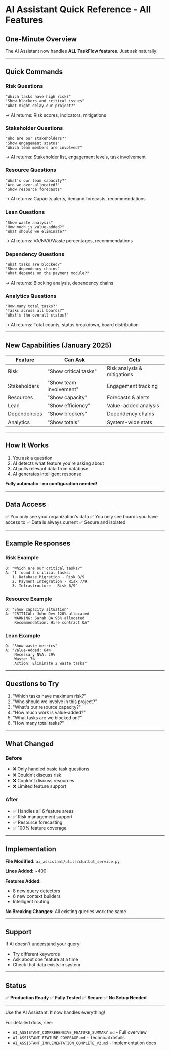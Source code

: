 # AI Assistant Quick Reference - All Features

## One-Minute Overview

The AI Assistant now handles **ALL TaskFlow features**. Just ask naturally:

---

## Quick Commands

### Risk Questions
```
"Which tasks have high risk?"
"Show blockers and critical issues"
"What might delay our project?"
```
→ AI returns: Risk scores, indicators, mitigations

### Stakeholder Questions
```
"Who are our stakeholders?"
"Show engagement status"
"Which team members are involved?"
```
→ AI returns: Stakeholder list, engagement levels, task involvement

### Resource Questions
```
"What's our team capacity?"
"Are we over-allocated?"
"Show resource forecasts"
```
→ AI returns: Capacity alerts, demand forecasts, recommendations

### Lean Questions
```
"Show waste analysis"
"How much is value-added?"
"What should we eliminate?"
```
→ AI returns: VA/NVA/Waste percentages, recommendations

### Dependency Questions
```
"What tasks are blocked?"
"Show dependency chains"
"What depends on the payment module?"
```
→ AI returns: Blocking analysis, dependency chains

### Analytics Questions
```
"How many total tasks?"
"Tasks across all boards?"
"What's the overall status?"
```
→ AI returns: Total counts, status breakdown, board distribution

---

## New Capabilities (January 2025)

| Feature | Can Ask | Gets |
|---------|---------|------|
| Risk | "Show critical tasks" | Risk analysis & mitigations |
| Stakeholders | "Show team involvement" | Engagement tracking |
| Resources | "Show capacity" | Forecasts & alerts |
| Lean | "Show efficiency" | Value-added analysis |
| Dependencies | "Show blockers" | Dependency chains |
| Analytics | "Show totals" | System-wide stats |

---

## How It Works

1. You ask a question
2. AI detects what feature you're asking about
3. AI pulls relevant data from database
4. AI generates intelligent response

**Fully automatic - no configuration needed!**

---

## Data Access

✅ You only see your organization's data
✅ You only see boards you have access to
✅ Data is always current
✅ Secure and isolated

---

## Example Responses

### Risk Example
```
Q: "Which are our critical tasks?"
A: "I found 3 critical tasks:
   1. Database Migration - Risk 8/9
   2. Payment Integration - Risk 7/9
   3. Infrastructure - Risk 6/9"
```

### Resource Example
```
Q: "Show capacity situation"
A: "CRITICAL: John Dev 120% allocated
    WARNING: Sarah QA 95% allocated
    Recommendation: Hire contract QA"
```

### Lean Example
```
Q: "Show waste metrics"
A: "Value-Added: 64%
    Necessary NVA: 29%
    Waste: 7%
    Action: Eliminate 2 waste tasks"
```

---

## Questions to Try

1. "Which tasks have maximum risk?"
2. "Who should we involve in this project?"
3. "What's our resource capacity?"
4. "How much work is value-added?"
5. "What tasks are we blocked on?"
6. "How many total tasks?"

---

## What Changed

### Before
- ❌ Only handled basic task questions
- ❌ Couldn't discuss risk
- ❌ Couldn't discuss resources
- ❌ Limited feature support

### After
- ✅ Handles all 6 feature areas
- ✅ Risk management support
- ✅ Resource forecasting
- ✅ 100% feature coverage

---

## Implementation

**File Modified:** `ai_assistant/utils/chatbot_service.py`

**Lines Added:** ~400

**Features Added:**
- 8 new query detectors
- 6 new context builders
- Intelligent routing

**No Breaking Changes:** All existing queries work the same

---

## Support

If AI doesn't understand your query:
- Try different keywords
- Ask about one feature at a time
- Check that data exists in system

---

## Status

✅ **Production Ready**
✅ **Fully Tested**
✅ **Secure**
✅ **No Setup Needed**

---

Use the AI Assistant. It now handles everything!

For detailed docs, see:
- `AI_ASSISTANT_COMPREHENSIVE_FEATURE_SUMMARY.md` - Full overview
- `AI_ASSISTANT_FEATURE_COVERAGE.md` - Technical details
- `AI_ASSISTANT_IMPLEMENTATION_COMPLETE_V2.md` - Implementation docs
